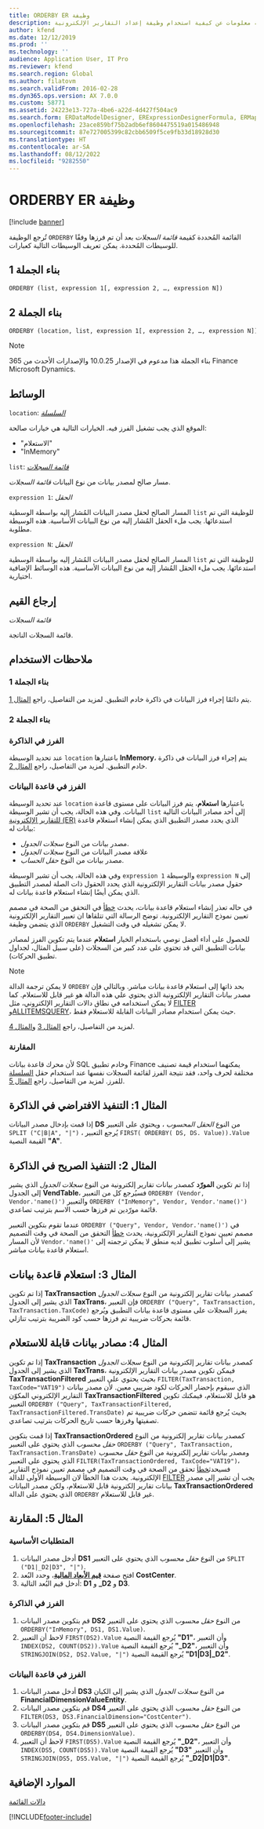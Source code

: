 ```yaml
---
title: ORDERBY ER وظيفة
description: توفر هذه المقالة معلومات عن كيفية استخدام وظيفة إعداد التقارير الإلكترونية ORDERBY‏ (ER).
author: kfend
ms.date: 12/12/2019
ms.prod: ''
ms.technology: ''
audience: Application User, IT Pro
ms.reviewer: kfend
ms.search.region: Global
ms.author: filatovm
ms.search.validFrom: 2016-02-28
ms.dyn365.ops.version: AX 7.0.0
ms.custom: 58771
ms.assetid: 24223e13-727a-4be6-a22d-4d427f504ac9
ms.search.form: ERDataModelDesigner, ERExpressionDesignerFormula, ERMappedFormatDesigner, ERModelMappingDesigner
ms.openlocfilehash: 23ace859bf75b2adb6ef8604475519a015486948
ms.sourcegitcommit: 87e727005399c82cbb6509f5ce9fb33d18928d30
ms.translationtype: HT
ms.contentlocale: ar-SA
ms.lasthandoff: 08/12/2022
ms.locfileid: "9282550"
---
```

# <a name="orderby-er-function"></a>ORDERBY ER وظيفة

[!include [banner](../includes/banner.md)]

تُرجع الوظيفة `ORDERBY` القائمة المُحددة كقيمة *قائمة السجلات* بعد أن تم فرزها وفقًا للوسيطات المُحددة. يمكن تعريف الوسيطات التالية كعبارات.

## <a name="syntax-1"></a><a name="syntax-1"></a>بناء الجملة 1

```vb
ORDERBY (list, expression 1[, expression 2, …, expression N])
```

## <a name="syntax-2"></a><a name="syntax-2"></a>بناء الجملة 2

```vb
ORDERBY (location, list, expression 1[, expression 2, …, expression N])
```

> [!NOTE]
> بناء الجملة هذا مدعوم في الإصدار 10.0.25 والإصدارات الأحدث من 365‎ Finance Microsoft Dynamics.

## <a name="arguments"></a>الوسائط

`location`: *[السلسلة](er-formula-supported-data-types-primitive.md#string)*

الموقع الذي يجب تشغيل الفرز فيه. الخيارات التالية هي خيارات صالحة:

- "الاستعلام"
- "InMemory"

`list`: *[قائمة السجلات](er-formula-supported-data-types-composite.md#record-list)*

مسار صالح لمصدر بيانات من نوع البيانات *قائمة السجلات*.

`expression 1`: *الحقل*

المسار الصالح لحقل مصدر البيانات المُشار إليه بواسطة الوسطية `list` للوظيفة التي تم استدعائها. يجب ملء الحقل المُشار إليه من نوع البيانات الأساسية. هذه الوسيطة مطلوبة.

`expression N`: *الحقل*

المسار الصالح لحقل مصدر البيانات المُشار إليه بواسطة الوسطية `list` للوظيفة التي تم استدعائها. يجب ملء الحقل المُشار إليه من نوع البيانات الأساسية. هذه الوسائط الإضافية اختيارية.

## <a name="return-values"></a>إرجاع القيم

*قائمة السجلات*

قائمة السجلات الناتجة.

## <a name="usage-notes"></a>ملاحظات الاستخدام

### <a name="syntax-1"></a>بناء الجملة 1

يتم دائمًا إجراء فرز البيانات في ذاكرة خادم التطبيق. لمزيد من التفاصيل، راجع [المثال 1](#example-1).

### <a name="syntax-2"></a>بناء الجملة 2

### <a name="sorting-in-memory"></a>الفرز في الذاكرة

عند تحديد الوسيطة `location` باعتبارها **InMemory**، يتم إجراء فرز البيانات في ذاكرة خادم التطبيق. لمزيد من التفاصيل، راجع [المثال 2](#example-2).

### <a name="sorting-in-database"></a>الفرز في قاعدة البيانات

عند تحديد الوسيطة `location` باعتبارها **استعلام**، يتم فرز البيانات على مستوى قاعدة البيانات. وفي هذه الحالة، يجب أن تشير الوسيطة `list` إلى أحد مصادر البيانات التالية [للتقارير الإلكترونية (ER)](general-electronic-reporting.md) الذي يحدد مصدر التطبيق الذي يمكن إنشاء استعلام قاعدة بيانات له:

- مصدر بيانات من النوع *سجلات الجدول*.
- علاقة مصدر البيانات من النوع *سجلات الجدول*
- مصدر بيانات من النوع *حقل الحساب*.

وفي هذه الحالة، يجب أن تشير الوسيطة `expression 1` والوسيطة `expression N` إلى حقول مصدر بيانات التقارير الإلكترونية الذي يحدد الحقول ذات الصلة لمصدر التطبيق الذي يمكن أيضًا إنشاء استعلام قاعدة بيانات له.

في حاله تعذر إنشاء استعلام قاعدة بيانات، يحدث [خطأ](er-components-inspections.md#i18) في التحقق من الصحة في مصمم تعيين نموذج التقارير الإلكترونية. توضح الرسالة التي تتلقاها ان تعبير التقارير الإلكترونية الذي يتضمن وظيفة `ORDERBY` لا يمكن تشغيله في وقت التشغيل.

للحصول على أداء أفضل نوصي باستخدام الخيار **استعلام** عندما يتم تكوين الفرز لمصادر بيانات التطبيق التي قد تحتوي على عدد كبير من السجلات (على سبيل المثال، لجداول تطبيق الحركات).

> [!NOTE]
> لا يمكن ترجمة الدالة `ORDEBY` بحد ذاتها إلى استعلام قاعدة بيانات مباشر. وبالتالي فإن مصدر بيانات التقارير الإلكترونية الذي يحتوي علي هذه الدالة هو غير قابل للاستعلام. كما لا يمكن استخدامه في نطاق دالات التقارير الإلكتروني، مثل [FILTER](er-functions-list-filter.md) و[ALLITEMSQUERY](er-functions-list-allitemsquery.md)، حيث يمكن استخدام مصادر البيانات القابلة للاستعلام فقط.

لمزيد من التفاصيل، راجع [المثال 3](#example-3) و[المثال 4](#example-4).

### <a name="comparability"></a>المقارنة

لأن محرك قاعدة بيانات SQL وخادم تطبيق Finance يمكنهما استخدام قيمة تصنيف مختلفة لحرف واحد، فقد نتيجة الفرز لقائمة السجلات نفسها عند استخدام حقل [السلسلة](er-formula-supported-data-types-primitive.md#string) للفرز. لمزيد من التفاصيل، راجع [المثال 5](#example-5).

## <a name="example-1-in-memory-default-execution"></a><a name="example-1"></a>المثال 1: التنفيذ الافتراضي في الذاكرة

إذا قمت بإدخال مصدر البيانات **DS** من النوع *الحقل المحسوب* ، ويحتوي على التعبير `SPLIT ("C|B|A", "|")` ، يُرجع التعبير `FIRST( ORDERBY( DS, DS. Value)).Value` القيمة النصية **"A"**.

## <a name="example-2-in-memory-explicit-execution"></a><a name="example-2"></a>المثال 2: التنفيذ الصريح في الذاكرة

إذا تم تكوين **المورّد** كمصدر بيانات تقارير إلكترونية من النوع *سجلات الجدول* الذي يشير إلى الجدول **VendTable**، فسيُرجع كل من التعبير `ORDERBY (Vendor, Vendor.'name()')` والتعبير `ORDERBY ("InMemory", Vendor, Vendor.'name()')` قائمة مورّدين تم فرزها حسب الاسم بترتيب تصاعدي.

عندما تقوم بتكوين التعبير `ORDERBY ("Query", Vendor, Vendor.'name()')` في مصمم تعيين نموذج التقارير الإلكترونية، يحدث [خطأ](er-components-inspections.md#i8) التحقق من الصحة في وقت التصميم لأن المسار `Vendor.'name()'` يشير إلى أسلوب تطبيق لديه منطق لا يمكن ترجمته إلى استعلام قاعدة بيانات مباشر.

## <a name="example-3-database-query"></a><a name="example-3"></a>المثال 3: استعلام قاعدة بيانات

إذا تم تكوين **TaxTransaction** كمصدر بيانات تقارير إلكترونية من النوع *سجلات الجدول* الذي يشير إلى الجدول **TaxTrans**، فإن التعبير `ORDERBY ("Query", TaxTransaction, TaxTransaction.TaxCode)` يفرز السجلات على مستوى قاعدة بيانات التطبيق ويُرجع قائمة بحركات ضريبية تم فرزها حسب كود الضريبة بترتيب تنازلي.

## <a name="example-4-queryable-data-sources"></a><a name="example-4"></a>المثال 4: مصادر بيانات قابلة للاستعلام

إذا تم تكوين **TaxTransaction** كمصدر بيانات تقارير إلكترونية من النوع *سجلات الجدول* الذي يشير إلى الجدول **TaxTrans**، فيمكن تكوين مصدر بيانات التقارير الإلكترونية **TaxTransactionFiltered** بحيث يحتوي على التعبير `FILTER(TaxTransaction, TaxCode="VAT19")` الذي سيقوم بإحضار الحركات لكود ضريبي معين. لأن مصدر بيانات التقارير الإلكتروني المكوّن **TaxTransactionFiltered** هو قابل للاستعلام، فيمكنك تكوين التعبير `ORDERBY ("Query", TaxTransactionFiltered, TaxTransactionFiltered.TransDate)` بحيث يُرجع قائمة تتضمن حركات ضريبية تم تصفيتها وفرزها حسب تاريخ الحركات بترتيب تصاعدي.

إذا قمت بتكوين **TaxTransactionOrdered** كمصدر بيانات تقارير إلكترونية من النوع *حقل محسوب* الذي يحتوي على التعبير `ORDERBY ("Query", TaxTransaction, TaxTransaction.TransDate)` ومصدر بيانات تقارير إلكترونية من النوع *حقل محسوب* الذي يحتوي على التعبير `FILTER(TaxTransactionOrdered, TaxCode="VAT19")`، فسيحدث[خطأ](er-components-inspections.md#i18) تحقق من الصحة في وقت التصميم في مصمم تعيين نموذج التقارير الإلكترونية. يحدث هذا الخطأ لان الوسيطة الأولى للدالة [FILTER](er-functions-list-filter.md#usage-notes) يجب أن تشير إلى مصدر بيانات تقارير إلكترونية قابل للاستعلام، ولكن مصدر البيانات **TaxTransactionOrdered** الذي يحتوي على الدالة `ORDERBY` غير قابل للاستعلام.

## <a name="example-5-comparability"></a><a name="example-5"></a>المثال 5: المقارنة

### <a name="prerequisites"></a>المتطلبات الأساسية

1. أدخل مصدر البيانات **‎DS1** من النوع *حقل محسوب* الذي يحتوي على التعبير `SPLIT ("D1|_D2|D3", "|")`.
2. افتح صفحة **[قيم الأبعاد المالية](../../../finance/general-ledger/financial-dimensions.md)**، وحدد البُعد **CostCenter**.
3. أدخل قيم البُعد التالية: **D1** و **\_D2** و **D3**.

### <a name="sorting-in-memory"></a>الفرز في الذاكرة

1. قم بتكوين مصدر البيانات **DS2** من النوع *حقل محسوب* الذي يحتوي على التعبير `ORDERBY("InMemory", DS1, DS1.Value)`.
2. لاحظ أن التعبير `FIRST(DS2).Value` يُرجع القيمة النصية **"D1"**، وأن التعبير `INDEX(DS2, COUNT(DS2)).Value` يُرجع القيمة النصية **"\_D2"**، وأن التعبير `STRINGJOIN(DS2, DS2.Value, "|")` يُرجع القيمة النصية **"D1\|D3\|\_D2"**.

### <a name="sorting-in-database"></a>الفرز في قاعدة البيانات

1. أدخل مصدر البيانات **DS3** من النوع *سجلات الجدول* الذي يشير إلى الكيان **FinancialDimensionValueEntity**.
2. قم بتكوين مصدر البيانات **DS4** من النوع *حقل محسوب* الذي يحتوي على التعبير `FILTER(DS3, DS3.FinancialDimension="CostCenter")`.
3. قم بتكوين مصدر البيانات **DS5** من النوع *حقل محسوب* الذي يحتوي على التعبير `ORDERBY(DS4, DS4.DimensionValue)`.
4. لاحظ أن التعبير `FIRST(DS5).Value` يُرجع القيمة النصية **"\_D2"**، وأن التعبير `INDEX(DS5, COUNT(DS5)).Value` يُرجع القيمة النصية **"D3"** وأن التعبير `STRINGJOIN(DS5, DS5.Value, "|")` يُرجع القيمة النصية **"\_D2\|D1\|D3"**.

## <a name="additional-resources"></a>الموارد الإضافية

[دالات القائمة](er-functions-category-list.md)


[!INCLUDE[footer-include](../../../includes/footer-banner.md)]
